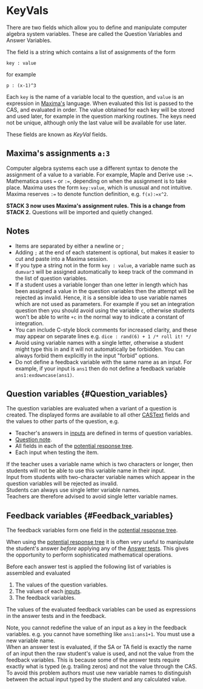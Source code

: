# KeyVals

There are two fields which allow you to define and manipulate computer algebra system variables.
These are called the Question Variables and Answer Variables.

The field is a string which contains a list of assignments of the form

    key : value

for example

    p : (x-1)^3

Each `key` is the name of a variable local to the question, and `value` is an expression in [Maxima's](../CAS/Maxima.md) language.
When evaluated this list is passed to the CAS, and evaluated in order. The value obtained for each key will be stored and used later, for example in the question marking routines.
The keys need not be unique, although only the last value will be available for use later.

These fields are known as _KeyVal_ fields.

## Maxima's assignments `a:3` ##

Computer algebra systems each use a different syntax to denote the assignment of a value to a variable.
For example, Maple and Derive use `:=`. Mathematica uses `=` or `:=`, depending on when the assignment is to take place.
Maxima uses the form `key:value`, which is unusual and not intuitive.
Maxima reserves `:=` to denote function definition, e.g. `f(x):=x^2`.

__STACK 3 now uses Maxima's assignment rules.  This is a change from STACK 2.__  Questions will be imported and quietly changed.

## Notes ##

* Items are separated by either a newline or ;
* Adding `;` at the end of each statement is optional, but makes it easier to cut and paste into a Maxima session.
* If you type a string not in the form `key : value`, a variable name such as `dumvar3` will be
    assigned automatically to keep track of the command in the list of question variables.
* If a student uses a variable longer than one letter in length which has been assigned a value in the question variables then the attempt will be rejected as invalid.
    Hence, it is a sensible idea to use variable names which are not used as parameters.
    For example if you set an integration question then you should avoid using the variable `c`, otherwise students won't be able to write `+c` in the normal way to indicate a constant of integration.
* You can include C-style block comments for increased clarity, and these may appear on separate lines
    e.g. `dice : rand(6) + 1 /* roll it! */`
* Avoid using variable names with a single letter, otherwise a student might type this in and it will not automatically be forbidden.  You can always forbid them explicitly in the input "forbid" options.
* Do not define a feedback variable with the same name as an input.  For example, if your input is `ans1` then do not define a feedback variable `ans1:exdowncase(ans1)`.

## Question variables {#Question_variables}

The question variables are evaluated when a variant of a question is created.   The displayed forms are available to all other [CASText](CASText.md) fields and the values to other parts of the question, e.g.

* Teacher's answers in [inputs](Inputs.md) are defined in terms of question variables.
* [Question note](Question_note.md).
* All fields in each of the [potential response tree](Potential_response_trees.md).
* Each input when testing the item.

If the teacher uses a variable name which is two characters or longer, then students will not be able to use this variable name in their input.  
Input from students with two-character variable names which appear in the question variables will be rejected as invalid.  
Students can always use single letter variable names.  
Teachers are therefore advised to avoid single letter variable names.

## Feedback variables {#Feedback_variables}

The feedback variables form one field in the [potential response tree](Potential_response_trees.md).

When using the [potential response tree](Potential_response_trees.md) it is often very useful
to manipulate the student's answer _before_ applying any of the [Answer tests](Answer_tests.md).
This gives the opportunity to perform sophisticated mathematical operations.

Before each answer test is applied the following list of variables is assembled and evaluated

1. The values of the question variables.
2. The values of each [inputs](Inputs.md).
3. The feedback variables.

The values of the evaluated feedback variables can be used as expressions in the answer tests and in the feedback.

Note, you cannot redefine the value of an input as a key in the feedback variables.  e.g. you cannot have something like `ans1:ans1+1`.
You must use a new variable name.  
When an answer test is evaluated, if the SA or TA field is exactly the name of an input then the raw student's value is used, and not the value from the feedback variables. 
This is because some of the answer tests require exactly what is typed (e.g. trailing zeros) and not the value through the CAS.  
To avoid this problem authors must use new variable names to distinguish between the actual input typed by the student and any calculated value.

